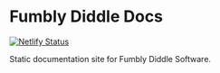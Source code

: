 # Fumbly Diddle Docs

[![Netlify Status](https://api.netlify.com/api/v1/badges/8a7197f0-9570-4915-bc81-88b80c5a1a85/deploy-status)](https://app.netlify.com/sites/fumbly-diddle-docs/deploys)

Static documentation site for Fumbly Diddle Software.
